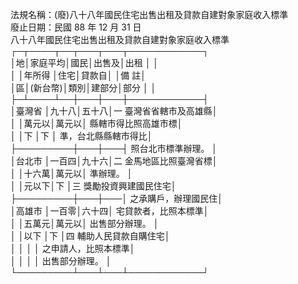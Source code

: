 法規名稱：(廢)八十八年國民住宅出售出租及貸款自建對象家庭收入標準  
廢止日期：民國 88 年 12 月 31 日  
八十八年國民住宅出售出租及貸款自建對象家庭收入標準  
┌─┬────┬──┬───┬───┬────────────┐  
│地│家庭平均│國民│出售及│出租 │ │  
│ │年所得 │住宅│貸款自│ │備 註│  
│區│(新台幣)│類別│建部分│部分 │ │  
├─┴────┴──┼───┼───┼────────────┤  
│臺灣省 │九十八│五十八│一 臺灣省省轄市及高雄縣│  
│ │萬元以│萬元以│ 縣轄市得比照高雄市標│  
│ │下 │下 │ 準，台北縣縣轄市得比│  
├─────────┼───┼───┤ 照台北市標準辦理。 │  
│台北市 │一百四│九十六│二 金馬地區比照臺灣省標│  
│ │十六萬│萬元以│ 準辦理。 │  
│ │元以下│下 │三 獎勵投資興建國民住宅│  
├─────────┼───┼───│ 之承購戶，辦理國民住│  
│高雄市 │一百零│六十四│ 宅貸款者，比照本標準│  
│ │五萬元│萬元以│ 出售部分辦理。 │  
│ │以下 │下 │四 輔助人民貸款自購住宅│  
│ │ │ │ 之申請人，比照本標準│  
│ │ │ │ 出售部分辦理。 │  
└─────────┴───┴───┴────────────┘  


